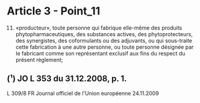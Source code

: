 # Article 3 - Point_11

11) «producteur», toute personne qui fabrique elle-même des produits phytopharmaceutiques, des substances actives, des phytoprotecteurs, des synergistes, des coformulants ou des adjuvants, ou qui sous-traite cette fabrication à une autre personne, ou toute personne désignée par le fabricant comme son représentant exclusif aux fins du respect du présent règlement;

(¹) JO L 353 du 31.12.2008, p. 1.
---


L 309/8             FR                         Journal officiel de l'Union européenne                                  24.11.2009